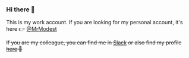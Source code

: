 ### Hi there 👋

This is my work account.
If you are looking for my personal account, it's here 👉 [@MrModest](https://github.com/MrModest)

~~If you are my colleague, you can find me in [Slack](https://traderepublic.slack.com/team/U03HNNZAN72) or also find my profile [here](https://traderepublic.personio.de/staff/details/8414757) 👀~~
